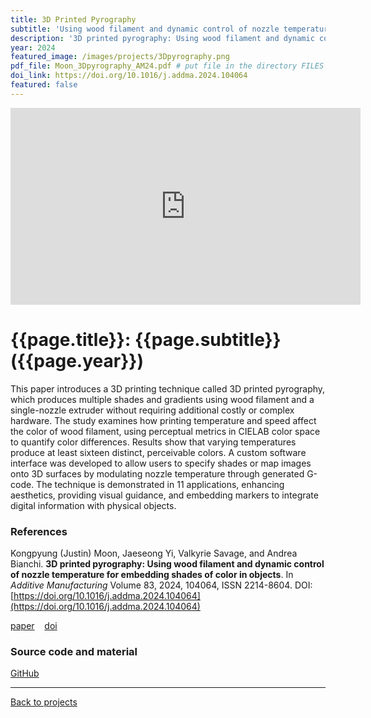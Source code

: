 ```yaml
---
title: 3D Printed Pyrography
subtitle: 'Using wood filament and dynamic control of nozzle temperature for embedding shades of color in objects'
description: '3D printed pyrography: Using wood filament and dynamic control of nozzle temperature for embedding shades of color in objects'
year: 2024
featured_image: /images/projects/3Dpyrography.png
pdf_file: Moon_3Dpyrography_AM24.pdf # put file in the directory FILES
doi_link: https://doi.org/10.1016/j.addma.2024.104064
featured: false
---
```


<iframe width="560" height="315" src="https://www.youtube.com/embed//u_1KeQZzR7M?si=Gbr5llSNWh1_dWJ4" frameborder="0" allow="accelerometer; autoplay; encrypted-media; gyroscope; picture-in-picture" allowfullscreen></iframe>

<!-- DO NOT CHANGE MANUALLY -->

# {{page.title}}: {{page.subtitle}} ({{page.year}})

This paper introduces a 3D printing technique called 3D printed pyrography, which produces multiple shades and gradients using wood filament and a single-nozzle extruder without requiring additional costly or complex hardware. The study examines how printing temperature and speed affect the color of wood filament, using perceptual metrics in CIELAB color space to quantify color differences. Results show that varying temperatures produce at least sixteen distinct, perceivable colors. A custom software interface was developed to allow users to specify shades or map images onto 3D surfaces by modulating nozzle temperature through generated G-code. The technique is demonstrated in 11 applications, enhancing aesthetics, providing visual guidance, and embedding markers to integrate digital information with physical objects.

### References

Kongpyung (Justin) Moon, Jaeseong Yi, Valkyrie Savage, and Andrea Bianchi. **3D printed pyrography: Using wood filament and dynamic control of nozzle temperature for embedding shades of color in objects**. In _Additive Manufacturing_ Volume 83, 2024, 104064, ISSN 2214-8604. DOI: [https://doi.org/10.1016/j.addma.2024.104064](https://doi.org/10.1016/j.addma.2024.104064)

<!-- DO NOT CHANGE MANUALLY -->

<a href="{{ site.url }}/files/{{ page.year }}/{{ page.pdf_file }}" target="_blank">paper</a>&nbsp;&nbsp;&nbsp;
<a href="{{ page.doi_link }}" target="_blank">doi</a>

### Source code and material

[GitHub](https://github.com/makelab-kaist/3DPyrography)

---

<a href="/index.html" class="button button--large">Back to projects</a>

